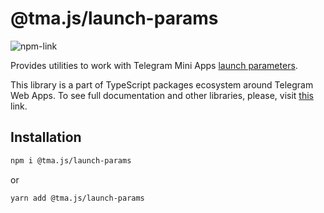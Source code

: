 # @tma.js/launch-params

[npm-link]: https://npmjs.com/package/@tma.js/launch-params

[npm-shield]: https://img.shields.io/npm/v/@tma.js/launch-params?logo=npm

![[npm-link]][npm-shield]

Provides utilities to work with Telegram Mini
Apps [launch parameters](https://docs.telegram-mini-apps.com/platform/launch-parameters/common-information).

This library is a part of TypeScript packages ecosystem around Telegram Web
Apps. To see full documentation and other libraries, please, visit
[this](https://docs.telegram-mini-apps.com/packages/typescript/tma-js-launch-params) link.

## Installation

```bash  
npm i @tma.js/launch-params
```  

or

```bash  
yarn add @tma.js/launch-params
```
